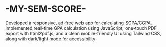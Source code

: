 # -MY-SEM-SCORE-
Developed a responsive, ad-free web app for calculating SGPA/CGPA. Implemented real-time GPA  calculation using JavaScript, one-touch PDF export with html2pdf.js, and a clean mobile-friendly UI  using Tailwind CSS, along with dark/light mode for accessibility
